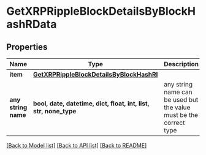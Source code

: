 # GetXRPRippleBlockDetailsByBlockHashRData


## Properties
Name | Type | Description | Notes
------------ | ------------- | ------------- | -------------
**item** | [**GetXRPRippleBlockDetailsByBlockHashRI**](GetXRPRippleBlockDetailsByBlockHashRI.md) |  | 
**any string name** | **bool, date, datetime, dict, float, int, list, str, none_type** | any string name can be used but the value must be the correct type | [optional]

[[Back to Model list]](../README.md#documentation-for-models) [[Back to API list]](../README.md#documentation-for-api-endpoints) [[Back to README]](../README.md)


